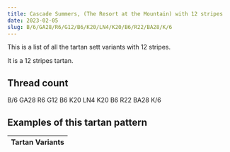 ```yaml
---
title: Cascade Summers, (The Resort at the Mountain) with 12 stripes
date: 2023-02-05
slug: B/6/GA28/R6/G12/B6/K20/LN4/K20/B6/R22/BA28/K/6
---
```

This is a list of all the tartan sett variants with 12 stripes.

It is a 12 stripes tartan.


## Thread count
B/6 GA28 R6 G12 B6 K20 LN4 K20 B6 R22 BA28 K/6

## Examples of this tartan pattern

| Tartan Variants |
|---------------|
